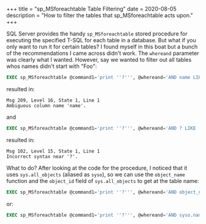 +++
title = "sp_MSforeachtable Table Filtering"
date = 2020-08-05
description = "How to filter the tables that sp_MSforeachtable acts upon."
+++

SQL Server provides the handy `sp_MSforeachtable` stored procedure for executing
the specified T-SQL for each table in a database. But what if you only want to
run it for certain tables? I found myself in this boat but a bunch of the
recommendations I came across didn't work. The `whereand` parameter was clearly
what I wanted. However, say we wanted to filter out all tables whos names
didn't start with "Foo":

```sql
EXEC sp_MSforeachtable @command1='print ''?''', @whereand='AND name LIKE ''Foo%'''
```

resulted in:

```text
Msg 209, Level 16, State 1, Line 1
Ambiguous column name 'name'.
```

and

```sql
EXEC sp_MSforeachtable @command1='print ''?''', @whereand='AND ? LIKE ''Foo%'''
```

resulted in:

```text
Msg 102, Level 15, State 1, Line 1
Incorrect syntax near '?'.
```

What to do? After looking at the code for the procedure, I noticed that it uses
`sys.all_objects` (aliased as `syso`), so we can use the `object_name` function
and the `object_id` field of `sys.all_objects` to get at the table name:

```sql
EXEC sp_MSforeachtable @command1='print ''?''', @whereand='AND object_name(object_id) LIKE ''Foo%'''
```

or:

```sql
EXEC sp_MSforeachtable @command1='print ''?''', @whereand='AND syso.name LIKE ''Foo%'''
```
